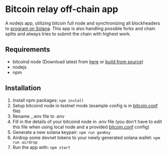 # Bitcoin relay off-chain app

A nodejs app, utilizing bitcoin full node and synchronizing all blockheaders to [program on Solana](https://github.com/adambor/BTCRelay-Sol). This app is also handling possible forks and chain splits and always tries to submit the chain with highest work.

## Requirements
* bitcoind node (Download latest from [here](https://bitcoincore.org/en/download/) or [build from source](https://baloian.medium.com/how-to-setup-and-run-a-bitcoin-full-node-on-ubuntu-a106fb86dbb3))
* nodejs
* npm

## Installation
1. Install npm packages: ```npm install```
2. Setup bitcoind node in testnet mode (example config is in [bitcoin.conf](https://github.com/adambor/BTCRelay-Sol-Offchain/blob/main/bitcoin.conf) file)
3. Rename _.env file to .env
4. Fill in the details of your bitcoind node in .env file (you don't have to edit this file when using local node and a provided [bitcoin.conf](https://github.com/adambor/BTCRelay-Sol-Offchain/blob/main/bitcoin.conf) config)
5. Generate a new solana keypair: ```npm run genKey```
6. Airdrop some devnet tokens to your newly generated solana wallet: ```npm run airdrop```
7. Run the app with: ```npm start```